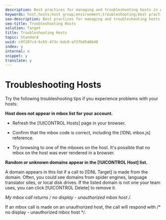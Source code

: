 ```yaml
---
description: Best practices for managing and troubleshooting hosts in Adobe Target.
keywords: host;hosts;host group;environment;troubleshooting;best practices
seo-description: Best practices for managing and troubleshooting hosts in Adobe Target.
seo-title: Troubleshooting Hosts
solution: Target
title: Troubleshooting Hosts
topic: Standard
uuid: c9f287c4-6cb5-4f3c-bdc8-af27b4548b40
index: y
internal: n
snippet: y
translate: y
---
```


# Troubleshooting Hosts

Try the following troubleshooting tips if you experience problems with your hosts: 

**Host does not appear in mbox list for your account.** 


* Refresh the [!UICONTROL  Hosts] page in your browser. 

* Confirm that the mbox code is correct, including the [!DNL  mbox.js] reference. 

* Try browsing to one of the mboxes on the host. It's possible that no mbox on the host was ever rendered in a browser. 



**Random or unknown domains appear in the [!UICONTROL  Host] list.** 

A domain appears in this list if a call to [!DNL  Target] is made from the domain. Often, you could see domains from spider engines, language translator sites, or local disk drives. If the listed domain is not one your team uses, you can click [!UICONTROL  Delete] to remove it. 

**My mbox call returns /* no display - unauthorized mbox host */.** 

If an mbox call is made on an unauthorized host, the call will respond with /* no display - unauthorized mbox host */. 
